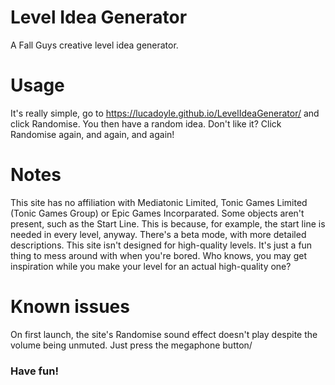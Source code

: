 # Level Idea Generator
A Fall Guys creative level idea generator.

# Usage
It's really simple, go to https://lucadoyle.github.io/LevelIdeaGenerator/ and click Randomise.
You then have a random idea. Don't like it? Click Randomise again, and again, and again!

# Notes
This site has no affiliation with Mediatonic Limited, Tonic Games Limited (Tonic Games Group) or Epic Games Incorparated.
Some objects aren't present, such as the Start Line. This is because, for example, the start line is needed in every level, anyway.
There's a beta mode, with more detailed descriptions.
This site isn't designed for high-quality levels. It's just a fun thing to mess around with when you're bored.
Who knows, you may get inspiration while you make your level for an actual high-quality one?

# Known issues
On first launch, the site's Randomise sound effect doesn't play despite the volume being unmuted. Just press the megaphone button/

### Have fun!
